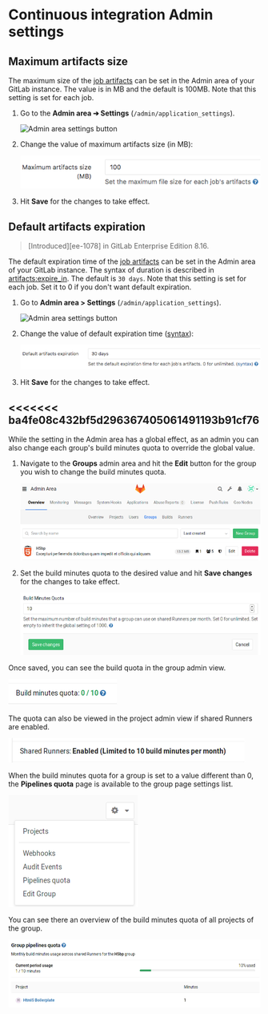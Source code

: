 # Continuous integration Admin settings

## Maximum artifacts size

The maximum size of the [job artifacts][art-yml] can be set in the Admin area
of your GitLab instance. The value is in MB and the default is 100MB. Note that
this setting is set for each job.

1. Go to the **Admin area ➔ Settings** (`/admin/application_settings`).

    ![Admin area settings button](img/admin_area_settings_button.png)

1. Change the value of maximum artifacts size (in MB):

    ![Admin area maximum artifacts size](img/admin_area_maximum_artifacts_size.png)

1. Hit **Save** for the changes to take effect.

## Default artifacts expiration

> [Introduced][ee-1078] in GitLab Enterprise Edition 8.16.

The default expiration time of the [job artifacts][art-yml] can be set in
the Admin area of your GitLab instance. The syntax of duration is described
in [artifacts:expire_in][duration-syntax]. The default is `30 days`. Note that
this setting is set for each job. Set it to 0 if you don't want default
expiration.

1. Go to **Admin area > Settings** (`/admin/application_settings`).

    ![Admin area settings button](img/admin_area_settings_button.png)

1. Change the value of default expiration time ([syntax][duration-syntax]):

    ![Admin area default artifacts expiration](img/admin_area_default_artifacts_expiration.png)

1. Hit **Save** for the changes to take effect.

<<<<<<< ba4fe08c432bf5d296367405061491193b91cf76
---

While the setting in the Admin area has a global effect, as an admin you can
also change each group's build minutes quota to override the global value.

1. Navigate to the **Groups** admin area and hit the **Edit** button for the
   group you wish to change the build minutes quota.

    ![Groups in the admin area](img/admin_area_groups.png)

1. Set the build minutes quota to the desired value and hit **Save changes** for
   the changes to take effect.

    ![Edit group in the admin area](img/admin_area_group_edit.png)

Once saved, you can see the build quota in the group admin view.

![Group admin info](img/group_quota_view.png)

The quota can also be viewed in the project admin view if shared Runners
are enabled.

![Project admin info](img/admin_project_quota_view.png)

When the build minutes quota for a group is set to a value different than 0,
the **Pipelines quota** page is available to the group page settings list.

![Group settings](img/group_settings.png)

You can see there an overview of the build minutes quota of all projects of
the group.

![Group pipelines quota](img/group_pipelines_quota.png)

[art-yml]: ../../../administration/job_artifacts.md
[duration-syntax]: ../../../ci/yaml/README.md#artifactsexpire_in
